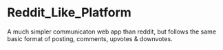 # Reddit_Like_Platform
A much simpler communicaton web app than reddit, but follows the same basic format of posting, comments, upvotes &amp; downvotes. 
